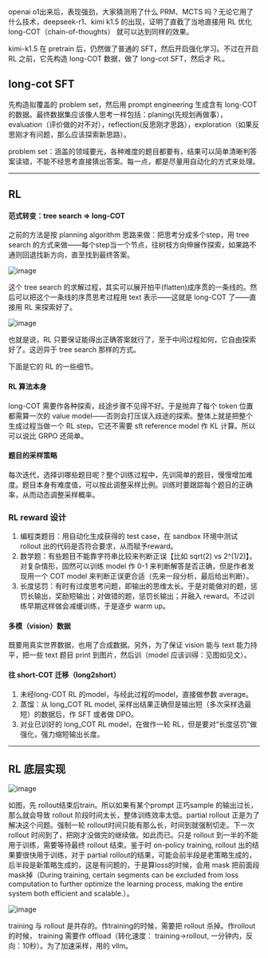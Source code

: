 openai o1出来后，表现强劲，大家猜测用了什么 PRM、MCTS 吗？无论它用了什么技术，deepseek-r1、kimi k1.5 的出现，证明了直截了当地直接用 RL 优化 long-COT（chain-of-thoughts） 就可以达到同样的效果。

kimi-k1.5 在 pretrain 后，仍然做了普通的 SFT，然后开启强化学习。不过在开启 RL 之前，它先构造 long-COT 数据，做了 long-cot SFT，然后才 RL。

## long-cot SFT

先构造拟覆盖的 problem set，然后用 prompt engineering 生成含有 long-COT 的数据。最终数据集应该像人思考一样包括：planing(先规划再做事），evaluation（评价做的对不对），reflection(反思刚才思路），exploration（如果反思刚才有问题，那么应该探索新思路）。

problem set：涵盖的领域要光，各种难度的题目都要有，结果可以简单清晰判答案读错，不能不经思考直接猜出答案。每一点，都是尽量用自动化的方式来处理。

----

## RL

#### 范式转变：tree search => long-COT

之前的方法是按 planning algorithm 思路来做：把思考分成多个step，用 tree search 的方式来做——每个step当一个节点，往树枝方向伸展作探索，如果路不通则回退找新方向，直至找到最终答案。

![image](https://github.com/user-attachments/assets/de545268-c8bf-4c6c-9e75-cb64ff7ebcc9)

这个 tree search 的求解过程，其实可以展开拍平(flatten)成序贯的一条线的。然后可以把这个一条线的序贯思考过程用 text 表示——这就是 long-COT 了——直接用 RL 来探索好了。

![image](https://github.com/user-attachments/assets/ae9d0bb9-3c90-47bc-8928-4a8a77f1065d)

也就是说，RL 只要保证能得出正确答案就行了，至于中间过程如何，它自由探索好了。这迥异于 tree search 那样的方式。

下面是它的 RL 的一些细节。

#### RL 算法本身
long-COT 需要作各种探索，歧途步骤不见得不好。于是抛弃了每个 token 位置都需算一次的 value model——否则会打压误入歧途的探索。整体上就是把整个生成过程当做一个 RL step。它还不需要 sft reference model 作 KL 计算。所以可以说比 GRPO 还简单。

#### 题目的采样策略
每次迭代，选择训哪些题目呢？整个训练过程中，先训简单的题目，慢慢增加难度。题目本身有难度值，可以按此调整采样比例。训练时要跟踪每个题目的正确率，从而动态调整采样概率。

### RL reward 设计
1. 编程类题目：用自动化生成获得的 test case，在 sandbox 环境中测试 rollout 出的代码是否符合要求，从而赋予reward。
2. 数学题：有些题目不能靠字符串比较来判断正误【比如 sqrt(2) vs 2^(1/2)】。对复杂情形，固然可以训练 model 作 0-1 来判断解答是否正确，但是作者发现用一个 COT model 来判断正误更合适（先来一段分析，最后给出判断）。
3. 长度惩罚：有时有过度思考问题，即输出的思维太长。于是对能做对的题，惩罚长输出，奖励短输出；对做错的题，惩罚长输出；并融入 reward。不过训练早期这样做会减缓训练，于是逐步 warm up。

#### 多模（vision）数据
既要用真实世界数据，也用了合成数据。另外，为了保证 vision 能与 text 能力持平，把一些 text 题目 print 到图片，然后训（model 应该训得：见图如见文）。

#### 往 short-COT 迁移（long2short）
1. 未经long-COT RL 的model，与经此过程的model，直接做参数 average。
2. 蒸馏：从 long_COT RL model, 采样出结果正确但是输出短（多次采样选最短）的数据后，作 SFT 或者做 DPO。
3. 对业已训好的 long_COT RL model，在做作一轮 RL，但是要对“长度惩罚”做强化，强力缩短输出长度。

----

## RL 底层实现

![image](https://github.com/user-attachments/assets/fae59a87-1149-4904-b665-2fbae6f39f95)

如图，先 rollout结束后train。所以如果有某个prompt 正巧sample 的输出过长，那么就会导致 rollout 阶段时间太长，整体训练效率太低。partial rollout 正是为了解决这个问题。强制一轮 rollout时间只能有那么长，时间到就强制切走。下一次rollout 时间到了，把刚才没做完的继续做。如此而已。只是 rollout 到一半的不能用于训练，需要等待最终 rollout 结束。鉴于时 on-policy training, rollout 出的结果要很快用于训练，对于 partial rollout的结果，可能会前半段是老策略生成的，后半段是新策略生成的，这是有问题的，于是算loss的时候，会用 mask 把前面段mask掉（During training, certain segments can be excluded from loss computation to further optimize the learning process, making the entire system both efficient and scalable.）。

![image](https://github.com/user-attachments/assets/29e2186e-97e9-4d04-a6c5-bc01378db35f)

training 与 rollout 是共存的。作training的时候，需要把 rollout 杀掉。作rollout的时候， training 需要作 offload（转化速度： training->rollout, 一分钟内，反向：10秒）。为了加速采样，用的 vllm。
